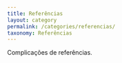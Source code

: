 ```yaml
---
title: Referências
layout: category
permalink: /categories/referencias/
taxonomy: Referências
---
```


Complicações de referências.